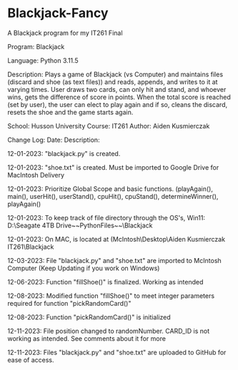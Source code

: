 # Blackjack-Fancy
A Blackjack program for my IT261 Final

Program: Blackjack

Language: Python 3.11.5

Description: Plays a game of Blackjack (vs Computer) and maintains files (discard and shoe (as text files)) and reads, appends, and writes to it at varying times. User draws two cards, can only hit and stand, and whoever wins, gets the difference of score in points. When the total score is reached (set by user), the user can elect to play again and if so, cleans the discard, resets the shoe and the game starts again. 

School: Husson University
Course: IT261
Author: Aiden Kusmierczak

Change Log:
Date:                     Description:

12-01-2023:            "blackjack.py" is created.

12-01-2023:            "shoe.txt" is created. Must be imported to Google Drive for MacIntosh Delivery

12-01-2023:            Prioritize Global Scope and basic functions. (playAgain(), main(), userHit(), userStand(), cpuHit(), cpuStand(), determineWinner(), playAgain()

12-01-2023:            To keep track of file directory through the OS's, Win11: D:\Seagate 4TB Drive\~~PythonFiles~~\Blackjack

12-01-2023:            On MAC, is located at (McIntosh\Desktop\Aiden Kusmierczak IT261\Blackjack

12-03-2023:            File "blackjack.py" and "shoe.txt" are imported to McIntosh Computer (Keep Updating if you work on Windows)

12-06-2023:            Function "fillShoe()" is finalized. Working as intended

12-08-2023:             Modified function "fillShoe()" to meet integer parameters required for function "pickRandomCard()"

12-08-2023:             Function "pickRandomCard()" is initialized

12-11-2023:             File position changed to randomNumber. CARD_ID is not working as intended. See comments about it for more

12-11-2023:             Files "blackjack.py" and "shoe.txt" are uploaded to GitHub for ease of access. 
